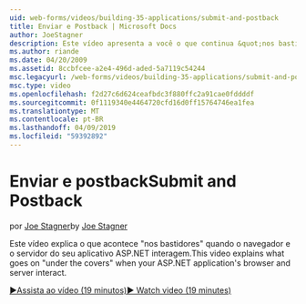 ```yaml
---
uid: web-forms/videos/building-35-applications/submit-and-postback
title: Enviar e Postback | Microsoft Docs
author: JoeStagner
description: Este vídeo apresenta a você o que continua &quot;nos bastidores&quot; quando o navegador e o servidor do seu aplicativo ASP.NET interagem.
ms.author: riande
ms.date: 04/20/2009
ms.assetid: 8ccbfcee-a2e4-496d-aded-5a7119c54244
msc.legacyurl: /web-forms/videos/building-35-applications/submit-and-postback
msc.type: video
ms.openlocfilehash: f2d27c6d624ceafbdc3f880ffc2a91cae0fddddf
ms.sourcegitcommit: 0f1119340e4464720cfd16d0ff15764746ea1fea
ms.translationtype: MT
ms.contentlocale: pt-BR
ms.lasthandoff: 04/09/2019
ms.locfileid: "59392892"
---
```

# <a name="submit-and-postback"></a><span data-ttu-id="a4853-103">Enviar e postback</span><span class="sxs-lookup"><span data-stu-id="a4853-103">Submit and Postback</span></span>

<span data-ttu-id="a4853-104">por [Joe Stagner](https://github.com/JoeStagner)</span><span class="sxs-lookup"><span data-stu-id="a4853-104">by [Joe Stagner](https://github.com/JoeStagner)</span></span>

<span data-ttu-id="a4853-105">Este vídeo explica o que acontece &quot;nos bastidores&quot; quando o navegador e o servidor do seu aplicativo ASP.NET interagem.</span><span class="sxs-lookup"><span data-stu-id="a4853-105">This video explains what goes on &quot;under the covers&quot; when your ASP.NET application's browser and server interact.</span></span>

[<span data-ttu-id="a4853-106">&#9654;Assista ao vídeo (19 minutos)</span><span class="sxs-lookup"><span data-stu-id="a4853-106">&#9654; Watch video (19 minutes)</span></span>](https://channel9.msdn.com/Blogs/ASP-NET-Site-Videos/submit-and-postback)
